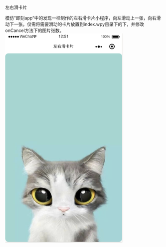 左右滑卡片

模仿"即刻app”中的发现一栏制作的左右滑卡片小程序，向左滑动上一张，向右滑动下一张。仅需将需要滑动的卡片放置到index.wpy目录下的<image class="card">下，并修改onCancel方法下的图片张数。![demo](demo.png)